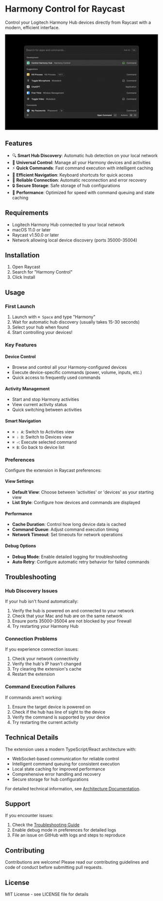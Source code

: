 # Harmony Control for Raycast

Control your Logitech Harmony Hub devices directly from Raycast with a modern, efficient interface.

![Harmony Control](metadata/harmony-control-1.png)

## Features

- 🔍 **Smart Hub Discovery**: Automatic hub detection on your local network
- 📱 **Universal Control**: Manage all your Harmony devices and activities
- ⚡️ **Quick Commands**: Fast command execution with intelligent caching
- 🎯 **Efficient Navigation**: Keyboard shortcuts for quick access
- 🔄 **Reliable Connection**: Automatic reconnection and error recovery
- 🔒 **Secure Storage**: Safe storage of hub configurations
- 💨 **Performance**: Optimized for speed with command queuing and state caching

## Requirements

- Logitech Harmony Hub connected to your local network
- macOS 11.0 or later
- Raycast v1.50.0 or later
- Network allowing local device discovery (ports 35000-35004)

## Installation

1. Open Raycast
2. Search for "Harmony Control"
3. Click Install

## Usage

### First Launch

1. Launch with `⌘ Space` and type "Harmony"
2. Wait for automatic hub discovery (usually takes 15-30 seconds)
3. Select your hub when found
4. Start controlling your devices!

### Key Features

#### Device Control
- Browse and control all your Harmony-configured devices
- Execute device-specific commands (power, volume, inputs, etc.)
- Quick access to frequently used commands

#### Activity Management
- Start and stop Harmony activities
- View current activity status
- Quick switching between activities

#### Smart Navigation
- `⌘ ⇧ A`: Switch to Activities view
- `⌘ ⇧ D`: Switch to Devices view
- `⌘ ⏎`: Execute selected command
- `⌘ B`: Go back to device list

### Preferences

Configure the extension in Raycast preferences:

#### View Settings
- **Default View**: Choose between 'activities' or 'devices' as your starting view
- **List Style**: Configure how devices and commands are displayed

#### Performance
- **Cache Duration**: Control how long device data is cached
- **Command Queue**: Adjust command execution timing
- **Network Timeout**: Set timeouts for network operations

#### Debug Options
- **Debug Mode**: Enable detailed logging for troubleshooting
- **Auto Retry**: Configure automatic retry behavior for failed commands

## Troubleshooting

### Hub Discovery Issues

If your hub isn't found automatically:
1. Verify the hub is powered on and connected to your network
2. Check that your Mac and hub are on the same network
3. Ensure ports 35000-35004 are not blocked by your firewall
4. Try restarting your Harmony Hub

### Connection Problems

If you experience connection issues:
1. Check your network connectivity
2. Verify the hub's IP hasn't changed
3. Try clearing the extension's cache
4. Restart the extension

### Command Execution Failures

If commands aren't working:
1. Ensure the target device is powered on
2. Check if the hub has line of sight to the device
3. Verify the command is supported by your device
4. Try restarting the current activity

## Technical Details

The extension uses a modern TypeScript/React architecture with:
- WebSocket-based communication for reliable control
- Intelligent command queuing for consistent execution
- Local state caching for improved performance
- Comprehensive error handling and recovery
- Secure storage for hub configurations

For detailed technical information, see [Architecture Documentation](docs/architecture.md).

## Support

If you encounter issues:
1. Check the [Troubleshooting Guide](#troubleshooting)
2. Enable debug mode in preferences for detailed logs
3. File an issue on GitHub with logs and steps to reproduce

## Contributing

Contributions are welcome! Please read our contributing guidelines and code of conduct before submitting pull requests.

## License

MIT License - see LICENSE file for details